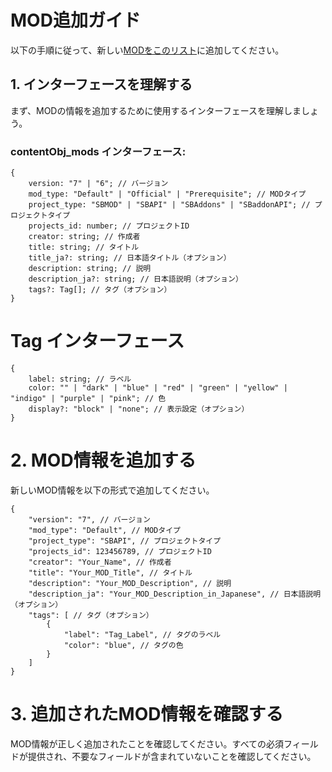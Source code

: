 # MOD追加ガイド

以下の手順に従って、新しい[MODをこのリスト](https://github.com/selcold/scratch-building-beta/blob/main/contents/contentObj_mods.ts#L49)に追加してください。

## 1. インターフェースを理解する

まず、MODの情報を追加するために使用するインターフェースを理解しましょう。

### contentObj_mods インターフェース:

```tsx
{
    version: "7" | "6"; // バージョン
    mod_type: "Default" | "Official" | "Prerequisite"; // MODタイプ
    project_type: "SBMOD" | "SBAPI" | "SBAddons" | "SBaddonAPI"; // プロジェクトタイプ
    projects_id: number; // プロジェクトID
    creator: string; // 作成者
    title: string; // タイトル
    title_ja?: string; // 日本語タイトル（オプション）
    description: string; // 説明
    description_ja?: string; // 日本語説明（オプション）
    tags?: Tag[]; // タグ（オプション）
}
```

# Tag インターフェース

```tsx
{
    label: string; // ラベル
    color: "" | "dark" | "blue" | "red" | "green" | "yellow" | "indigo" | "purple" | "pink"; // 色
    display?: "block" | "none"; // 表示設定（オプション）
}
```

# 2. MOD情報を追加する

新しいMOD情報を以下の形式で追加してください。

```tsx
{
    "version": "7", // バージョン
    "mod_type": "Default", // MODタイプ
    "project_type": "SBAPI", // プロジェクトタイプ
    "projects_id": 123456789, // プロジェクトID
    "creator": "Your_Name", // 作成者
    "title": "Your_MOD_Title", // タイトル
    "description": "Your_MOD_Description", // 説明
    "description_ja": "Your_MOD_Description_in_Japanese", // 日本語説明（オプション）
    "tags": [ // タグ（オプション）
        {
            "label": "Tag_Label", // タグのラベル
            "color": "blue", // タグの色
        }
    ]
}
```

# 3. 追加されたMOD情報を確認する

MOD情報が正しく追加されたことを確認してください。すべての必須フィールドが提供され、不要なフィールドが含まれていないことを確認してください。